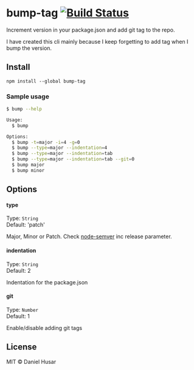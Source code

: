 # bump-tag [![Build Status](https://travis-ci.org/danielhusar/bump-tag.svg)](https://travis-ci.org/danielhusar/bump-tag)

Increment version in your package.json and add git tag to the repo.

I have created this cli mainly because I keep forgetting to add tag when I bump the version.

## Install

```
npm install --global bump-tag
```

### Sample usage

```bash
$ bump --help

Usage:
  $ bump

Options:
  $ bump -t=major -i=4 -g=0
  $ bump --type=major --indentation=4
  $ bump --type=major --indentation=tab
  $ bump --type=major --indentation=tab --git=0
  $ bump major
  $ bump minor
```


## Options

#### type

Type: `String`  
Default: 'patch'

Major, Minor or Patch.
Check [node-semver](https://github.com/isaacs/node-semver#functions) inc release parameter.

#### indentation

Type: `String`  
Default: 2

Indentation for the package.json

#### git

Type: `Number`  
Default: 1

Enable/disable adding git tags

## License

MIT © Daniel Husar
